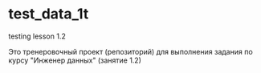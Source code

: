 # test_data_1t
testing lesson 1.2

Это тренеровочный проект (репозиторий) для выполнения задания по курсу "Инженер данных" (занятие 1.2)
